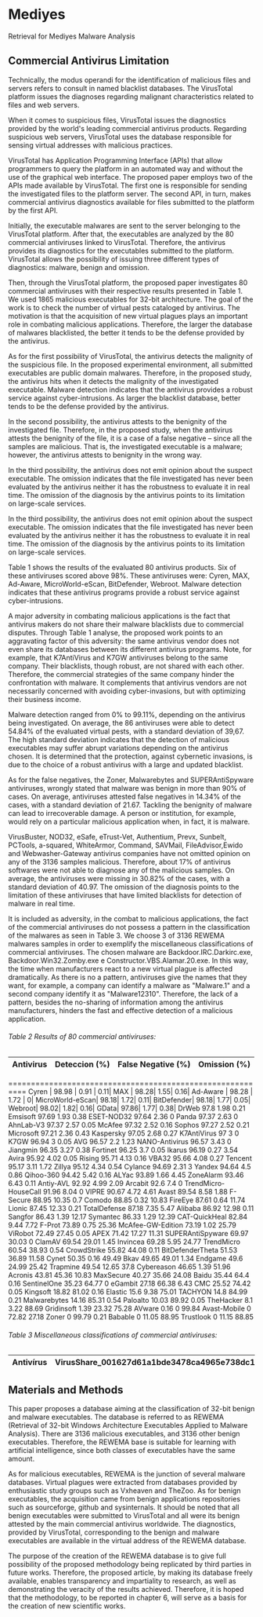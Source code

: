 # Mediyes
Retrieval for Mediyes Malware Analysis

## Commercial Antivirus Limitation

Technically, the modus operandi for the identification of malicious files and servers refers to consult in named blacklist databases. The VirusTotal platform issues the diagnoses regarding malignant characteristics related to files and web servers.

When it comes to suspicious files, VirusTotal issues the diagnostics provided by the world's leading commercial antivirus products. Regarding suspicious web servers, VirusTotal uses the database responsible for sensing virtual addresses with malicious practices.

VirusTotal has Application Programming Interface (APIs) that allow programmers to query the platform in an automated way and without the use of the graphical web interface. The proposed paper employs two of the APIs made available by VirusTotal. The first one is responsible for sending the investigated files to the platform server. The second API, in turn, makes commercial antivirus diagnostics available for files submitted to the platform by the first API.

Initially, the executable malwares are sent to the server belonging to the VirusTotal platform. After that, the executables are analyzed by the 80 commercial antiviruses linked to VirusTotal. Therefore, the antivirus provides its diagnostics for the executables submitted to the platform. VirusTotal allows the possibility of issuing three different types of diagnostics: malware, benign and omission.

Then, through the VirusTotal platform, the proposed paper investigates 80 commercial antiviruses with their respective results presented in Table 1. We used 1865 malicious executables for 32-bit architecture. The goal of the work is to check the number of virtual pests cataloged by antivirus. The motivation is that the acquisition of new virtual plagues plays an important role in combating malicious applications. Therefore, the larger the database of malwares blacklisted, the better it tends to be the defense provided by the antivirus.

As for the first possibility of VirusTotal, the antivirus detects the malignity of the suspicious file. In the proposed experimental environment, all submitted executables are public domain malwares. Therefore, in the proposed study, the antivirus hits when it detects the malignity of the investigated executable. Malware detection indicates that the antivirus provides a robust service against cyber-intrusions. As larger the blacklist database, better tends to be the defense provided by the antivirus.

In the second possibility, the antivirus attests to the benignity of the investigated file. Therefore, in the proposed study, when the antivirus attests the benignity of the file, it is a case of a false negative – since all the samples are malicious. That is, the investigated executable is a malware; however, the antivirus attests to benignity in the wrong way.

In the third possibility, the antivirus does not emit opinion about the suspect executable. The omission indicates that the file investigated has never been evaluated by the antivirus neither it has the robustness to evaluate it in real time. The omission of the diagnosis by the antivirus points to its limitation on large-scale services.

In the third possibility, the antivirus does not emit opinion about the suspect executable. The omission indicates that the file investigated has never been evaluated by the antivirus neither it has the robustness to evaluate it in real time. The omission of the diagnosis by the antivirus points to its limitation on large-scale services.

Table 1 shows the results of the evaluated 80 antivirus products. Six of these antiviruses scored above 98%. These antiviruses were: Cyren, MAX, Ad-Aware, MicroWorld-eScan, BitDefender, Webroot. Malware detection indicates that these antivirus programs provide a robust service against cyber-intrusions.

A major adversity in combating malicious applications is the fact that antivirus makers do not share their malware blacklists due to commercial disputes. Through Table 1 analyse, the proposed work points to an aggravating factor of this adversity: the same antivirus vendor does not even share its databases between its different antivirus programs. Note, for example, that K7AntiVirus and K7GW antiviruses belong to the same company. Their blacklists, though robust, are not shared with each other. Therefore, the commercial strategies of the same company hinder the confrontation with malware. It complements that antivirus vendors are not necessarily concerned with avoiding cyber-invasions, but with optimizing their business income.

Malware detection ranged from 0% to 99.11%, depending on the antivirus being investigated. On average, the 86 antiviruses were able to detect 54.84% of the evaluated virtual pests, with a standard deviation of 39,67. The high standard deviation indicates that the detection of malicious executables may suffer abrupt variations depending on the antivirus chosen. It is determined that the protection, against cybernetic invasions, is due to the choice of a robust antivirus with a large and updated blacklist.

As for the false negatives, the Zoner, Malwarebytes and SUPERAntiSpyware antiviruses, wrongly stated that malware was benign in more than 90% of cases. On average, antiviruses attested false negatives in 14.34% of the cases, with a standard deviation of 21.67. Tackling the benignity of malware can lead to irrecoverable damage. A person or institution, for example, would rely on a particular malicious application when, in fact, it is malware.

VirusBuster, NOD32, eSafe, eTrust-Vet, Authentium, Prevx, Sunbelt, PCTools, a-squared, WhiteArmor, Command, SAVMail, FileAdvisor,Ewido and Webwasher-Gateway antivirus companies have not omitted opinion on any of the 3136 samples malicious. Therefore, about 17% of antivirus softwares were not able to diagnose any of the malicious samples. On average, the antiviruses were missing in 30.82% of the cases, with a standard deviation of 40.97. The omission of the diagnosis points to the limitation of these antiviruses that have limited blacklists for detection of malware in real time.

It is included as adversity, in the combat to malicious applications, the fact of the commercial antiviruses do not possess a pattern in the classification of the malwares as seen in Table 3. We choose 3 of 3136 REWEMA malwares samples in order to exemplify the miscellaneous classifications of commercial antiviruses. The chosen malware are Backdoor.IRC.Darkirc.exe, Backdoor.Win32.Zomby.exe e Constructor.VBS.Alamar.20.exe. In this way, the time when manufacturers react to a new virtual plague is affected dramatically. As there is no a pattern, antiviruses give the names that they want, for example, a company can identify a malware as "Malware.1" and a second company identify it as "Malware12310". Therefore, the lack of a pattern, besides the no-sharing of information among the antivirus manufacturers, hinders the fast and effective detection of a malicious application.


###### Table 2 Results of 80 commercial antiviruses:

Antivirus | Deteccion (%) | False Negative (%) | Omission (%)
--------- | ------------- | ------------------ | -------------
==========================================================
Cyren | 98.98 | 0.91 | 0.11| 
MAX | 98.28|  1.55|  0.16| 
Ad-Aware | 98.28 | 1.72 | 0| 
MicroWorld-eScan|  98.18|  1.72|  0.11| 
BitDefender|  98.18|  1.77|  0.05| 
Webroot|  98.02|  1.82|  0.16| 
GData|  97.86|  1.77|  0.38| 
DrWeb 97.8 1.98 0.21
Emsisoft 97.69 1.93 0.38
ESET-NOD32 97.64 2.36 0
Panda 97.37 2.63 0
AhnLab-V3 97.37 2.57 0.05
McAfee 97.32 2.52 0.16
Sophos 97.27 2.52 0.21
Microsoft 97.21 2.36 0.43
Kaspersky 97.05 2.68 0.27
K7AntiVirus 97 3 0
K7GW 96.94 3 0.05
AVG 96.57 2.2 1.23
NANO-Antivirus 96.57 3.43 0
Jiangmin 96.35 3.27 0.38
Fortinet 96.25 3.7 0.05
Ikarus 96.19 0.27 3.54
Avira 95.92 4.02 0.05
Rising 95.71 4.13 0.16
VBA32 95.66 4.08 0.27
Tencent 95.17 3.11 1.72
Zillya 95.12 4.34 0.54
Cylance 94.69 2.31 3
Yandex 94.64 4.5 0.86
Qihoo-360 94.42 5.42 0.16
ALYac 93.89 1.66 4.45
ZoneAlarm 93.46 6.43 0.11
Antiy-AVL 92.92 4.99 2.09
Arcabit 92.6 7.4 0
TrendMicro-HouseCall 91.96 8.04 0
VIPRE 90.67 4.72 4.61
Avast 89.54 8.58 1.88
F-Secure 88.95 10.35 0.7
Comodo 88.85 0.32 10.83
FireEye 87.61 0.64 11.74
Lionic 87.45 12.33 0.21
TotalDefense 87.18 7.35 5.47
Alibaba 86.92 12.98 0.11
Sangfor 86.43 1.39 12.17
Symantec 86.33 1.29 12.39
CAT-QuickHeal 82.84 9.44 7.72
F-Prot 73.89 0.75 25.36
McAfee-GW-Edition 73.19 1.02 25.79
ViRobot 72.49 27.45 0.05
APEX 71.42 17.27 11.31
SUPERAntiSpyware 69.97 30.03 0
ClamAV 69.54 29.01 1.45
Invincea 69.28 5.95 24.77
TrendMicro 60.54 38.93 0.54
CrowdStrike 55.82 44.08 0.11
BitDefenderTheta 51.53 36.89 11.58
Cynet 50.35 0.16 49.49
Bkav 49.65 49.01 1.34
Endgame 49.6 24.99 25.42
Trapmine 49.54 12.65 37.8
Cybereason 46.65 1.39 51.96
Acronis 43.81 45.36 10.83
MaxSecure 40.27 35.66 24.08
Baidu 35.44 64.4 0.16
SentinelOne 35.23 64.77 0
eGambit 27.18 66.38 6.43
CMC 25.52 74.42 0.05
Kingsoft 18.82 81.02 0.16
Elastic 15.6 9.38 75.01
TACHYON 14.8 84.99 0.21
Malwarebytes 14.16 85.31 0.54
Paloalto 10.03 89.92 0.05
TheHacker 8.1 3.22 88.69
Gridinsoft 1.39 23.32 75.28
AVware 0.16 0 99.84
Avast-Mobile 0 72.82 27.18
Zoner 0 99.79 0.21
Babable 0 11.05 88.95
Trustlook 0 11.15 88.85

###### Table 3 Miscellaneous classifications of commercial antiviruses:

Antivírus | VirusShare_001627d61a1bde3478ca4965e738dc1e | VirusShare_075efef8c9ca2f675be296d5f56406fa | VirusShare_0dab86f850fd3dafc98d0f2b401377d5
--------- | ------------------------------------------- | ------------------------------------------- | --------------------------------------------


## Materials and Methods

This paper proposes a database aiming at the classification of 32-bit benign and malware executables. The database is referred to as REWEMA (Retrieval of 32-bit Windows Architecture Executables Applied to Malware Analysis). There are 3136 malicious executables, and 3136 other benign executables. Therefore, the REWEMA base is suitable for learning with artificial intelligence, since both classes of executables have the same amount.

As for malicious executables, REWEMA is the junction of several malware databases. Virtual plagues were extracted from databases provided by enthusiastic study groups such as Vxheaven and TheZoo. As for benign executables, the acquisition came from benign applications repositories such as sourceforge, github and sysinternals. It should be noted that all benign executables were submitted to VirusTotal and all were its benign attested by the main commercial antivirus worldwide. The diagnostics, provided by VirusTotal, corresponding to the benign and malware executables are available in the virtual address of the REWEMA database.

The purpose of the creation of the REWEMA database is to give full possibility of the proposed methodology being replicated by third parties in future works. Therefore, the proposed article, by making its database freely available, enables transparency and impartiality to research, as well as demonstrating the veracity of the results achieved. Therefore, it is hoped that the methodology, to be reported in chapter 6, will serve as a basis for the creation of new scientific works.
